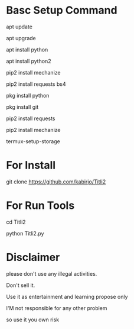 # Basc Setup Command
apt update

apt upgrade

apt install python

apt install python2

pip2 install mechanize

pip2 install requests bs4

pkg install python

pkg install git

pip2 install requests

pip2 install mechanize

termux-setup-storage

# For Install

git clone https://github.com/kabirjo/Titli2

# For Run Tools

cd Titli2

python Titli2.py

# Disclaimer

please don't use any illegal activities.

Don't sell it.

Use it as entertainment and learning propose only

I'M not responsible for any other problem

so use it you own risk
